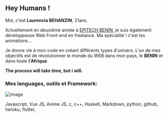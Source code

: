 ## Hey Humans !

Moi, c'est **Laurencia BEHANZIN**, 21ans.

Actuellement en deuxième année à [EPITECH BENIN](https://www.epitech.bj), je suis également développeuse Web Front-end en freelance. Ma spécialité ! c'est les animations...

Je donne vie à mon code en créant différents types d'univers.
L'un de mes objectifs est de révolutionner le monde du WEB dans mon pays, le **BENIN** et dans toute **l'Afrique**.

**The process will take time, but i will.**

### Mes languages, outils et Framework:

![image](https://www.developpez.com/public/images/news/js002.png)

Javascript, Vue JS, Anime JS, c, c++, Haskell, Markdown, python, github, heroku, flutter,